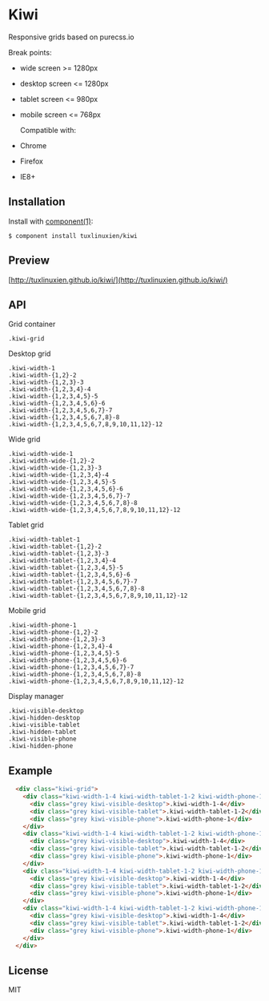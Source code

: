 # Kiwi

  Responsive grids based on purecss.io

  Break points:

* wide screen >= 1280px
* desktop screen <= 1280px
* tablet screen <= 980px
* mobile screen <= 768px

  Compatible with:

* Chrome
* Firefox
* IE8+

## Installation

  Install with [component(1)](http://component.io):

    $ component install tuxlinuxien/kiwi

## Preview

  [http://tuxlinuxien.github.io/kiwi/](http://tuxlinuxien.github.io/kiwi/)

## API
  
  Grid container
    
    .kiwi-grid
  
  Desktop grid
  
    .kiwi-width-1
    .kiwi-width-{1,2}-2
    .kiwi-width-{1,2,3}-3
    .kiwi-width-{1,2,3,4}-4
    .kiwi-width-{1,2,3,4,5}-5
    .kiwi-width-{1,2,3,4,5,6}-6
    .kiwi-width-{1,2,3,4,5,6,7}-7
    .kiwi-width-{1,2,3,4,5,6,7,8}-8
    .kiwi-width-{1,2,3,4,5,6,7,8,9,10,11,12}-12

  Wide grid
  
    .kiwi-width-wide-1
    .kiwi-width-wide-{1,2}-2
    .kiwi-width-wide-{1,2,3}-3
    .kiwi-width-wide-{1,2,3,4}-4
    .kiwi-width-wide-{1,2,3,4,5}-5
    .kiwi-width-wide-{1,2,3,4,5,6}-6
    .kiwi-width-wide-{1,2,3,4,5,6,7}-7
    .kiwi-width-wide-{1,2,3,4,5,6,7,8}-8
    .kiwi-width-wide-{1,2,3,4,5,6,7,8,9,10,11,12}-12

  Tablet grid
  
    .kiwi-width-tablet-1
    .kiwi-width-tablet-{1,2}-2
    .kiwi-width-tablet-{1,2,3}-3
    .kiwi-width-tablet-{1,2,3,4}-4
    .kiwi-width-tablet-{1,2,3,4,5}-5
    .kiwi-width-tablet-{1,2,3,4,5,6}-6
    .kiwi-width-tablet-{1,2,3,4,5,6,7}-7
    .kiwi-width-tablet-{1,2,3,4,5,6,7,8}-8
    .kiwi-width-tablet-{1,2,3,4,5,6,7,8,9,10,11,12}-12

  Mobile grid
  
    .kiwi-width-phone-1
    .kiwi-width-phone-{1,2}-2
    .kiwi-width-phone-{1,2,3}-3
    .kiwi-width-phone-{1,2,3,4}-4
    .kiwi-width-phone-{1,2,3,4,5}-5
    .kiwi-width-phone-{1,2,3,4,5,6}-6
    .kiwi-width-phone-{1,2,3,4,5,6,7}-7
    .kiwi-width-phone-{1,2,3,4,5,6,7,8}-8
    .kiwi-width-phone-{1,2,3,4,5,6,7,8,9,10,11,12}-12

  Display manager
  
    .kiwi-visible-desktop
    .kiwi-hidden-desktop
    .kiwi-visible-tablet
    .kiwi-hidden-tablet
    .kiwi-visible-phone
    .kiwi-hidden-phone
       
## Example

```html
  <div class="kiwi-grid">
    <div class="kiwi-width-1-4 kiwi-width-tablet-1-2 kiwi-width-phone-1">
      <div class="grey kiwi-visible-desktop">.kiwi-width-1-4</div>
      <div class="grey kiwi-visible-tablet">.kiwi-width-tablet-1-2</div>
      <div class="grey kiwi-visible-phone">.kiwi-width-phone-1</div>
    </div>
    <div class="kiwi-width-1-4 kiwi-width-tablet-1-2 kiwi-width-phone-1">
      <div class="grey kiwi-visible-desktop">.kiwi-width-1-4</div>
      <div class="grey kiwi-visible-tablet">.kiwi-width-tablet-1-2</div>
      <div class="grey kiwi-visible-phone">.kiwi-width-phone-1</div>
    </div>
    <div class="kiwi-width-1-4 kiwi-width-tablet-1-2 kiwi-width-phone-1">
      <div class="grey kiwi-visible-desktop">.kiwi-width-1-4</div>
      <div class="grey kiwi-visible-tablet">.kiwi-width-tablet-1-2</div>
      <div class="grey kiwi-visible-phone">.kiwi-width-phone-1</div>
    </div>
    <div class="kiwi-width-1-4 kiwi-width-tablet-1-2 kiwi-width-phone-1">
      <div class="grey kiwi-visible-desktop">.kiwi-width-1-4</div>
      <div class="grey kiwi-visible-tablet">.kiwi-width-tablet-1-2</div>
      <div class="grey kiwi-visible-phone">.kiwi-width-phone-1</div>
    </div>
  </div>
```

## License

  MIT
